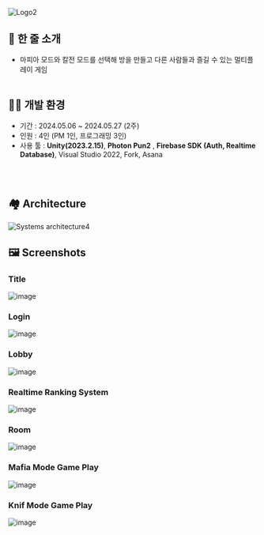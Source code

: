 ![Logo2](https://github.com/Samseon-Jjambbong/Ma-Fi-Ya-/assets/154119773/bada7513-a26a-4885-bb18-44adf58ae4a3)

## 📝 한 줄 소개


- 마피아 모드와 칼전 모드를 선택해 방을 만들고 다른 사람들과 즐길 수 있는 멀티플레이 게임
<br/> <br/> 
  
## 👨‍💻 개발 환경

- 기간 : 2024.05.06 ~ 2024.05.27 (2주)
- 인원 : 4인 (PM 1인, 프로그래밍 3인)
- 사용 툴 : **Unity(2023.2.15)**, **Photon Pun2** , **Firebase SDK (Auth, Realtime Database)**,
     Visual Studio 2022, Fork, Asana

<br/> <br/> 
## 🏘 Architecture

![Systems architecture4](https://github.com/Samseon-Jjambbong/Ma-Fi-Ya-/assets/154119773/4784a43f-611f-4a95-9e4b-fcde0b85ed06)


## 🖼️ Screenshots

### Title
![image](https://github.com/Samseon-Jjambbong/Ma-Fi-Ya-/assets/154119773/13d3d40f-4d9b-4594-a833-bde95462f4a0)

### Login
![image](https://github.com/Samseon-Jjambbong/Ma-Fi-Ya-/assets/154119773/87563635-8798-40df-93e6-d126180e2198)

### Lobby
![image](https://github.com/Samseon-Jjambbong/Ma-Fi-Ya-/assets/154119773/8c328f99-dd48-43aa-9f9a-d53fa2420210)

### Realtime Ranking System
![image](https://github.com/Samseon-Jjambbong/Ma-Fi-Ya-/assets/154119773/efe08664-c15a-4b23-804f-75a064db14a1)

### Room
![image](https://github.com/Samseon-Jjambbong/Ma-Fi-Ya-/assets/154119773/b6c0c329-6697-4d9b-b5ff-98142ab88b93)

### Mafia Mode Game Play
![image](https://github.com/Samseon-Jjambbong/Ma-Fi-Ya-/assets/154119773/ee0d283b-83ea-4660-b5ba-5391769439ae)

### Knif Mode Game Play
![image](https://github.com/Samseon-Jjambbong/Ma-Fi-Ya-/assets/154119773/eec77e2e-43c7-480c-b125-a4b973f11fb0)
